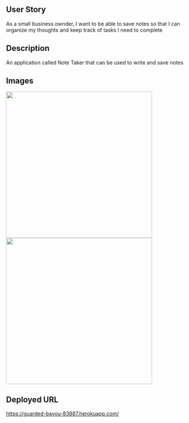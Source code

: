 ## User Story

As a small business ownder, I want to be able to save notes so that I can organize my thoughts and keep track of tasks I need to complete

## Description
An application called Note Taker that can be used to write and save notes

## Images

<img src="https://user-images.githubusercontent.com/33267456/120367560-431da580-c2ce-11eb-900e-0414bfd672a7.png" width="400"/>
<img src="https://user-images.githubusercontent.com/33267456/120367564-444ed280-c2ce-11eb-9bf2-5960ea29f25c.png" width="400"/>


## Deployed URL

https://guarded-bayou-83887.herokuapp.com/

